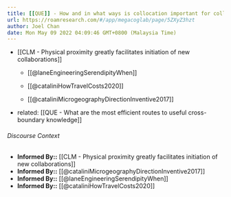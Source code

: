 ```yaml
---
title: [[QUE]] - How and in what ways is collocation important for collaborative innovation?
url: https://roamresearch.com/#/app/megacoglab/page/5ZXyZ3hzt
author: Joel Chan
date: Mon May 09 2022 04:09:46 GMT+0800 (Malaysia Time)
---
```


- [[CLM - Physical proximity greatly facilitates initiation of new collaborations]]

    - [[@laneEngineeringSerendipityWhen]]

    - [[@cataliniHowTravelCosts2020]]

    - [[@cataliniMicrogeographyDirectionInventive2017]]
- related: [[QUE - What are the most efficient routes to useful cross-boundary knowledge]]

###### Discourse Context

- **Informed By::** [[CLM - Physical proximity greatly facilitates initiation of new collaborations]]
- **Informed By::** [[@cataliniMicrogeographyDirectionInventive2017]]
- **Informed By::** [[@laneEngineeringSerendipityWhen]]
- **Informed By::** [[@cataliniHowTravelCosts2020]]
